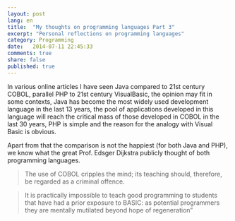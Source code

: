 ```yaml
---
layout: post
lang: en
title:  "My thoughts on programming languages Part 3"
excerpt: "Personal reflections on programming languages"
category: Programming
date:   2014-07-11 22:45:33
comments: true
share: false
published: true
---
```


In various online articles I have seen Java compared to 21st century COBOL, parallel PHP to 21st century VisualBasic, the opinion may fit in some contexts, Java has become the most widely used development language in the last 13 years, the pool of applications developed in this language will reach the critical mass of those developed in COBOL in the last 30 years, PHP is simple and the reason for the analogy with Visual Basic is obvious.

Apart from that the comparison is not the happiest (for both Java and PHP), we know what the great Prof. Edsger Dijkstra publicly thought of both programming languages.

>The use of COBOL cripples the mind; its teaching should, therefore, be regarded as a criminal offence. 

>It is practically impossible to teach good programming to students that have had a prior exposure to BASIC: as potential programmers they are mentally mutilated beyond hope of regeneration”



